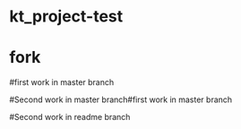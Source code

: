 # kt_project-test

# fork

#first work in master branch

#Second work in master branch#first work in master branch

#Second work in readme branch